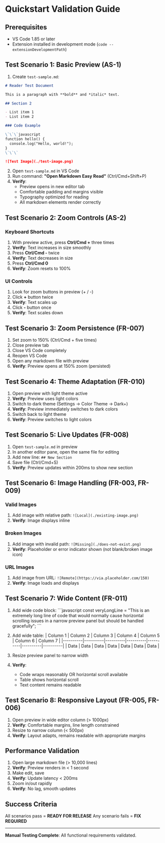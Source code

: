 # Quickstart Validation Guide

## Prerequisites
- VS Code 1.85 or later
- Extension installed in development mode (`code --extensionDevelopmentPath`)

## Test Scenario 1: Basic Preview (AS-1)

1. Create `test-sample.md`:
```markdown
# Reader Test Document

This is a paragraph with **bold** and *italic* text.

## Section 2

- List item 1
- List item 2

### Code Example

\`\`\`javascript
function hello() {
  console.log("Hello, world!");
}
\`\`\`

![Test Image](./test-image.png)
```

2. Open `test-sample.md` in VS Code
3. Run command: **"Open Markdown Easy Read"** (Ctrl/Cmd+Shift+P)
4. **Verify**:
   - Preview opens in new editor tab
   - Comfortable padding and margins visible
   - Typography optimized for reading
   - All markdown elements render correctly

## Test Scenario 2: Zoom Controls (AS-2)

### Keyboard Shortcuts
1. With preview active, press **Ctrl/Cmd +** three times
2. **Verify**: Text increases in size smoothly
3. Press **Ctrl/Cmd -** twice
4. **Verify**: Text decreases in size
5. Press **Ctrl/Cmd 0**
6. **Verify**: Zoom resets to 100%

### UI Controls
1. Look for zoom buttons in preview (+ / -)
2. Click **+** button twice
3. **Verify**: Text scales up
4. Click **-** button once
5. **Verify**: Text scales down

## Test Scenario 3: Zoom Persistence (FR-007)

1. Set zoom to 150% (Ctrl/Cmd + five times)
2. Close preview tab
3. Close VS Code completely
4. Reopen VS Code
5. Open any markdown file with preview
6. **Verify**: Preview opens at 150% zoom (persisted)

## Test Scenario 4: Theme Adaptation (FR-010)

1. Open preview with light theme active
2. **Verify**: Preview uses light colors
3. Switch to dark theme (Settings → Color Theme → Dark+)
4. **Verify**: Preview immediately switches to dark colors
5. Switch back to light theme
6. **Verify**: Preview switches to light colors

## Test Scenario 5: Live Updates (FR-008)

1. Open `test-sample.md` in preview
2. In another editor pane, open the same file for editing
3. Add new line: `## New Section`
4. Save file (Ctrl/Cmd+S)
5. **Verify**: Preview updates within 200ms to show new section

## Test Scenario 6: Image Handling (FR-003, FR-009)

### Valid Images
1. Add image with relative path: `![Local](./existing-image.png)`
2. **Verify**: Image displays inline

### Broken Images
1. Add image with invalid path: `![Missing](./does-not-exist.png)`
2. **Verify**: Placeholder or error indicator shown (not blank/broken image icon)

### URL Images
1. Add image from URL: `![Remote](https://via.placeholder.com/150)`
2. **Verify**: Image loads and displays

## Test Scenario 7: Wide Content (FR-011)

1. Add wide code block:
\`\`\`javascript
const veryLongLine = "This is an extremely long line of code that would normally cause horizontal scrolling issues in a narrow preview panel but should be handled gracefully";
\`\`\`

2. Add wide table:
| Column 1 | Column 2 | Column 3 | Column 4 | Column 5 | Column 6 | Column 7 |
|----------|----------|----------|----------|----------|----------|----------|
| Data     | Data     | Data     | Data     | Data     | Data     | Data     |

3. Resize preview panel to narrow width
4. **Verify**:
   - Code wraps reasonably OR horizontal scroll available
   - Table shows horizontal scroll
   - Text content remains readable

## Test Scenario 8: Responsive Layout (FR-005, FR-006)

1. Open preview in wide editor column (> 1000px)
2. **Verify**: Comfortable margins, line length constrained
3. Resize to narrow column (< 500px)
4. **Verify**: Layout adapts, remains readable with appropriate margins

## Performance Validation

1. Open large markdown file (> 10,000 lines)
2. **Verify**: Preview renders in < 1 second
3. Make edit, save
4. **Verify**: Update latency < 200ms
5. Zoom in/out rapidly
6. **Verify**: No lag, smooth updates

## Success Criteria

All scenarios pass = **READY FOR RELEASE**
Any scenario fails = **FIX REQUIRED**

---

**Manual Testing Complete**: All functional requirements validated.